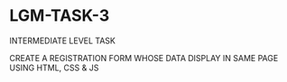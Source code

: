 # LGM-TASK-3

INTERMEDIATE LEVEL TASK

CREATE A REGISTRATION FORM WHOSE DATA DISPLAY IN SAME PAGE  USING HTML, CSS & JS
